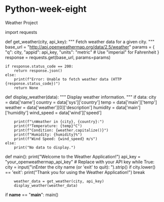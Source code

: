 # Python-week-eight
Weather Project


import requests

def get_weather(city, api_key):
    """
    Fetch weather data for a given city.
    """
    base_url = "http://api.openweathermap.org/data/2.5/weather"
    params = {
        "q": city,
        "appid": api_key,
        "units": "metric"  # Use "imperial" for Fahrenheit
    }
    response = requests.get(base_url, params=params)
    
    if response.status_code == 200:
        return response.json()
    else:
        print(f"Error: Unable to fetch weather data (HTTP {response.status_code})")
        return None

def display_weather(data):
    """
    Display weather information.
    """
    if data:
        city = data['name']
        country = data['sys']['country']
        temp = data['main']['temp']
        weather = data['weather'][0]['description']
        humidity = data['main']['humidity']
        wind_speed = data['wind']['speed']

        print(f"\nWeather in {city}, {country}:")
        print(f"Temperature: {temp}°C")
        print(f"Condition: {weather.capitalize()}")
        print(f"Humidity: {humidity}%")
        print(f"Wind Speed: {wind_speed} m/s")
    else:
        print("No data to display.")

def main():
    print("Welcome to the Weather Application!")
    api_key = "your_openweathermap_api_key"  # Replace with your API key
    while True:
        city = input("\nEnter the city name (or 'exit' to quit): ").strip()
        if city.lower() == 'exit':
            print("Thank you for using the Weather Application!")
            break
        
        weather_data = get_weather(city, api_key)
        display_weather(weather_data)

if __name__ == "__main__":
    main()

